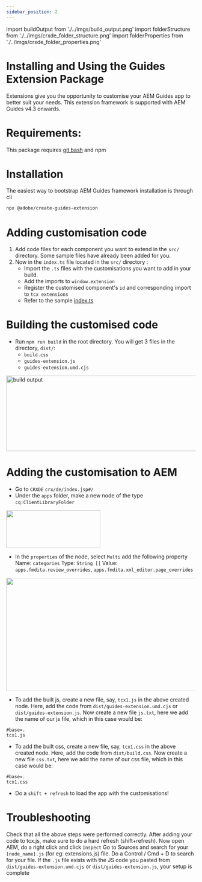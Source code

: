 ```yaml
---
sidebar_position: 2
---
```

import buildOutput from './../imgs/build_output.png'
import folderStructure from './../imgs/crxde_folder_structure.png'
import folderProperties from './../imgs/crxde_folder_properties.png'


# Installing and Using the Guides Extension Package

Extensions give you the opportunity to customise your AEM Guides app to better suit your needs. This extension framework is supported with AEM Guides v4.3 onwards.

# Requirements:
This package requires [git bash](https://github.com/git-guides/install-git) and npm

# Installation

The easiest way to bootstrap AEM Guides framework installation is through cli
```bash
npx @adobe/create-guides-extension
```

# Adding customisation code

1. Add code files for each component you want to extend in the `src/` directory. Some sample files have already been added for you.
2. Now in the `index.ts` file located in the `src/` directory :
    - Import the `.ts` files with the customisations you want to add in your build.
    - Add the imports to `window.extension`
    - Register the customised component's `id` and corresponding import to `tcx extensions`
    - Refer to the sample [index.ts](../../../src/index.ts)

# Building the customised code

- Run `npm run build` in the root directory. You will get 3 files in the directory, `dist/`:
    - `build.css`
    - `guides-extension.js`
    - `guides-extension.umd.cjs`

<img
  src={buildOutput}
  title="Build Output"
  alt="build output"
  width= "650px"
  height="200px"
/>

# Adding the customisation to AEM
- Go to `CRXDE` `crx/de/index.jsp#/`
- Under the `apps` folder, make a new node of the type `cq:ClientLibraryFolder`

<img
  src={folderStructure}
  width= "250px"
  height="100px"
/>

- In the `properties` of the node, select `Multi` add the following property
    Name: `categories`
    Type: `String []`
    Value: `apps.fmdita.review_overrides`, `apps.fmdita.xml_editor.page_overrides`

<img
  src={folderProperties}
  width= "1000px"
  height="300px"
/>

- To add the built js, create a new file, say, `tcx1.js` in the above created node. Here, add the code from `dist/guides-extension.umd.cjs` or `dist/guides-extension.js`. Now create a new file `js.txt`, here we add the name of our js file, which in this case would be:
```t
#base=.
tcx1.js
```
- To add the built css, create a new file, say, `tcx1.css` in the above created node. Here, add the code from `dist/build.css`. Now create a new file `css.txt`, here we add the name of our css file, which in this case would be:
```t
#base=.
tcx1.css
```
- Do a `shift + refresh` to load the app with the customisations!

# Troubleshooting

Check that all the above steps were performed correctly. 
After adding your code to tcx.js, make sure to do a hard refresh (shift+refresh). 
Now open AEM, do a right click and click `Inspect`
Go to Sources and search for your `[node_name].js` (for eg: extensions.js) file. Do a Control / Cmd + D to search for your file. If the `.js` file exists with the JS code you pasted from `dist/guides-extension.umd.cjs` or `dist/guides-extension.js`, your setup is complete